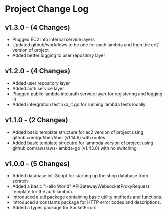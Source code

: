 # Project Change Log
## v1.3.0 - (4 Changes)
- Plugged EC2 into internal service layers
- Updated github/workflows to be one for each lambda and then the ec2 version of project
- Added better logging to user repository layer

## v1.2.0 - (4 Changes)
- Added user repository layer
- Added auth service layer
- Plugged public lambda into auth service layer for registering and logging in
- Added intergration test xxx_it.go for running lambda tests locally 

## v1.1.0 - (2 Changes)
- Added basic template structure for ec2 version of project using github.com/gofiber/fiber (v1.14.6) with routes
- Added basic template strucutre for lamnbda version of project using github.com/aws/aws-lambda-go (v1.43.0) with no switching

## v1.0.0 - (5 Changes)
- Added database Init Script for starting up the shop database from scratch
- Added a basic "Hello World" APIGatewayWebsocketProxyRequest template for the auth lambda.
- Introduced a util package containing basic utility methods and functions.
- Introduced a constants package for HTTP error codes and descriptions.
- Added a types package for SocketErrors.
